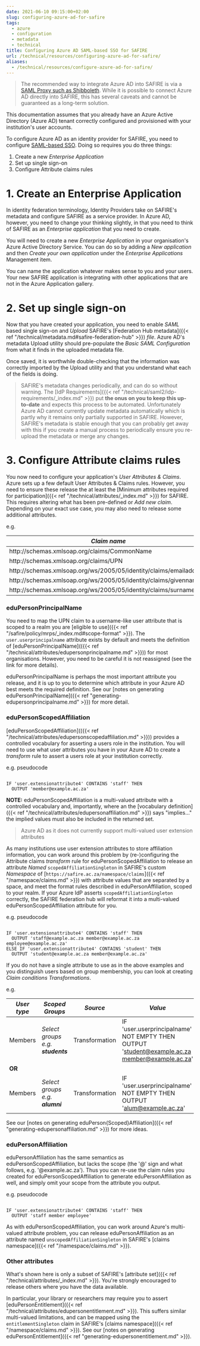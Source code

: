 ```yaml
---
date: 2021-06-10 09:15:00+02:00
slug: configuring-azure-ad-for-safire
tags:
  - azure
  - configuration
  - metadata
  - technical
title: Configuring Azure AD SAML-based SSO for SAFIRE
url: /technical/resources/configuring-azure-ad-for-safire/
aliases:
  - /technical/resources/configure-azure-ad-for-safire/
---
```


> The recommended way to integrate Azure AD into SAFIRE is via a [SAML Proxy such as Shibboleth](https://wiki.shibboleth.net/confluence/display/KB/Using+SAML+Proxying+in+the+Shibboleth+IdP+to+connect+with+Azure+AD). While it is possible to connect Azure AD directly into SAFIRE, this has several caveats and cannot be guaranteed as a long-term solution.

This documentation assumes that you already have an Azure Active Directory (Azure AD) tenant correctly configured and provisioned with your institution's user accounts.

To configure Azure AD as an identity provider for SAFIRE, you need to configure [SAML-based SSO](https://docs.microsoft.com/en-us/azure/active-directory/manage-apps/configure-saml-single-sign-on). Doing so requires you do three things:

 1. Create a new *Enterprise Application*
 2. Set up single sign-on
 3. Configure Attribute claims rules

# 1. Create an Enterprise Application

In identity federation terminology, Identity Providers take on SAFIRE's metadata and configure SAFIRE as a service provider. In Azure AD, however, you need to change your thinking slightly, in that you need to think of SAFIRE as an *Enterprise application* that you need to create.

You will need to create a new *Enterprise Application* in your organisation's Azure Active Directory Service. You can do so by adding a *New application* and then *Create your own application* under the *Enterprise Applications* Management item.

You can name the application whatever makes sense to you and your users. Your new SAFIRE application is integrating with other applications that are not in the Azure Application gallery.

# 2. Set up single sign-on

Now that you have created your application, you need to enable *SAML* based single sign-on and *Upload* SAFIRE's [Federation Hub metadata]({{< ref "/technical/metadata.md#safire-federation-hub" >}}) *file*. Azure AD's metadata Upload utility should pre-populate the *Basic SAML Configuration* from what it finds in the uploaded metadata file.

Once saved, it is worthwhile double-checking that the information was correctly imported by the Upload utility and that you understand what each of the fields is doing.

> SAFIRE's metadata changes periodically, and can do so without warning. The [IdP Requirements]({{< ref "/technical/saml2/idp-requirements/_index.md" >}}) put **the onus on you to keep this up-to-date** and expects this process to be automated. Unfortunately Azure AD cannot currently update metadata automatically which is partly why it remains only partially supported in SAFIRE. However, SAFIRE's metadata is stable enough that you can probably get away with this if you create a manual process to periodically ensure you re-upload the metadata or merge any changes.


# 3. Configure Attribute claims rules

You now need to configure your application's *User Attributes & Claims*. Azure sets up a few default User Attributes & Claims rules. However, you need to ensure these release the at least the [Minimum attributes required for participation]({{< ref "/technical/attributes/_index.md" >}}) for SAFIRE. This requires altering what has been pre-defined or *Add new claim*. Depending on your exact use case, you may also need to release some additional attributes.

e.g.

| *Claim name* | *Value* |
|----------|----------|
| http\://schemas.xmlsoap.org/claims/CommonName  | user.displayname |
| http\://schemas.xmlsoap.org/claims/UPN  | user.userprincipalname  |
| http\://schemas.xmlsoap.org/ws/2005/05/identity/claims/emailaddress | user.mail  |
| http\://schemas.xmlsoap.org/ws/2005/05/identity/claims/givenname | user.givenname  |
| http\://schemas.xmlsoap.org/ws/2005/05/identity/claims/surname | user.surname |

### eduPersonPrincipalName

You need to map the UPN claim to a username-like user attribute that is scoped to a realm you are [eligible to use]({{< ref "/safire/policy/mrps/_index.md#scope-format" >}}). The `user.userprincipalname` attribute exists by default and meets the definition of [eduPersonPrincipalName](({{< ref "/technical/attributes/edupersonprincipalname.md" >}})) for most organisations. However, you need to be careful it is not reassigned (see the link for more details).

eduPersonPrincipalName is perhaps the most important attribute you release, and it is up to you to determine which attribute in your Azure AD best meets the required definition. See our [notes on generating eduPersonPrincipalName]({{< ref "generating-edupersonprincipalname.md" >}}) for more detail.

### eduPersonScopedAffiliation

[eduPersonScopedAffiliation](({{< ref "/technical/attributes/edupersonscopedaffiliation.md" >}})) provides a controlled vocabulary for asserting a users role in the institution. You will need to use what user attributes you have in your Azure AD to create a *transform* rule to assert a users role at your institution correctly.

e.g. pseudocode

```lang-none

IF 'user.extensionattribute4' CONTAINS 'staff' THEN
  OUTPUT 'member@example.ac.za'

```

**NOTE:**  eduPersonScopedAffiliation is a multi-valued attribute with a controlled vocabulary and, importantly, where an the [vocabulary definition]({{< ref "/technical/attributes/edupersonaffiliation.md" >}}) says "implies…" the implied values must also be included in the returned set.

> Azure AD as it does not currently support multi-valued user extension attributes

As many institutions use user extension attributes to store affiliation information, you can work around this problem by (re-)configuring the Attribute claims *transform* rule for eduPersonScopedAffiliation to release an attribute *Named* `scopedAffiliationSingleton` in SAFIRE's custom *Namespace* of [`https://safire.ac.za/namespace/claims`]({{< ref "/namespace/claims.md" >}}) with attribute values that are separated by a space, and meet the format rules described in eduPersonAffiliation, scoped to your realm. If your Azure IdP asserts `scopedAffiliationSingleton` correctly, the SAFIRE federation hub will reformat it into a multi-valued eduPersonScopedAffiliation attribute for you.

e.g. pseudocode

```lang-none

IF 'user.extensionattribute4' CONTAINS 'staff' THEN
  OUTPUT 'staff@example.ac.za member@example.ac.za employee@example.ac.za'
ELSE IF 'user.extensionattribute4' CONTAINS 'student' THEN
  OUTPUT 'student@example.ac.za member@example.ac.za'

```

If you do not have a single attribute to use as in the above examples and you distinguish users based on group membership, you can look at creating *Claim conditions Transformations*.

e.g.

| *User type* | *Scoped Groups* | *Source* | *Value* |
|----------|----------|----------|----------|
| Members | *Select groups e.g. **students*** | Transformation | IF 'user.userprincipalname' NOT EMPTY THEN OUTPUT 'student@example.ac.za member@example.ac.za' |
| **OR**|
| Members | *Select groups e.g. **alumni*** | Transformation | IF 'user.userprincipalname' NOT EMPTY THEN OUTPUT 'alum@example.ac.za' |

See our [notes on generating eduPerson{Scoped}Affiliation]({{< ref "generating-edupersonaffiliation.md" >}}) for more ideas.

### eduPersonAffiliation

eduPersonAffiliation has the same semantics as eduPersonScopedAffiliation, but lacks the scope (the '@' sign and what follows, e.g. '@example.ac.za'). Thus you can re-use the claim rules you created for eduPersonScopedAffiliation to generate eduPersonAffiliation as well, and simply omit your scope from the attribute you output.

e.g. pseudocode

```lang-none

IF 'user.extensionattribute4' CONTAINS 'staff' THEN
  OUTPUT 'staff member employee'

```

As with eduPersonScopedAffiliation, you can work around Azure's multi-valued attribute problem, you can release eduPersonAffiliation as an attribute named `unscopedAffiliationSingleton` in SAFIRE's [claims namespace]({{< ref "/namespace/claims.md" >}}).

### Other attributes

What's shown here is only a subset of SAFIRE's [attribute set]({{< ref "/technical/attributes/_index.md" >}}). You're strongly encouraged to release others where you have the data available.

In particular, your library or researchers may require you to assert [eduPersonEntitlement]({{< ref "/technical/attributes/edupersonentitlement.md" >}}). This suffers similar multi-valued limitations, and can be mapped using the `entitlementSingleton` claim in SAFIRE's [claims namespace]({{< ref "/namespace/claims.md" >}}). See our [notes on generating eduPersonEntitlement]({{< ref "generating-edupersonentitlement.md" >}}).
